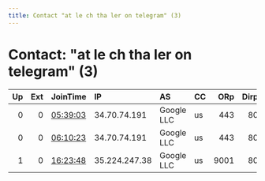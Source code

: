 ```yaml
---
title: Contact "at le ch tha ler on telegram" (3)
---
```


# Contact: "at le ch tha ler on telegram" (3)

|   Up |   Ext | JoinTime                                                                                            | IP            | AS         | CC   |   ORp |   Dirp | OS    | Version   | Nickname   |   eFamMembers |
|-----:|------:|:----------------------------------------------------------------------------------------------------|:--------------|:-----------|:-----|------:|-------:|:------|:----------|:-----------|--------------:|
|    0 |     0 | [05:39:03](https://metrics.torproject.org/rs.html#details/46070BB19B60EE653420D7237AE8AE92D7EF33E5) | 34.70.74.191  | Google LLC | us   |   443 |     80 | Linux | 0.4.2.6   | DontBeEvil |             1 |
|    0 |     0 | [06:10:23](https://metrics.torproject.org/rs.html#details/D9831F91982189AB2BE253F98798E704F050E1D0) | 34.70.74.191  | Google LLC | us   |   443 |     80 | Linux | 0.4.2.6   | DontBeEvil |             1 |
|    1 |     0 | [16:23:48](https://metrics.torproject.org/rs.html#details/D3F37E0754839D477303B9BF608C16B0AA7A16F8) | 35.224.247.38 | Google LLC | us   |  9001 |     80 | Linux | 0.4.2.6   | DontBeEvil |             1 |

